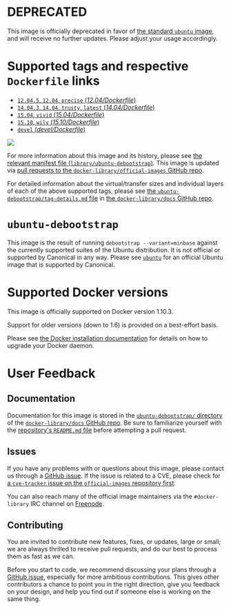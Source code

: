 # **DEPRECATED**

This image is officially deprecated in favor of [the standard `ubuntu` image](https://hub.docker.com/_/ubuntu/), and will receive no further updates. Please adjust your usage accordingly.

# Supported tags and respective `Dockerfile` links

-	[`12.04.5`, `12.04`, `precise` (*12.04/Dockerfile*)](https://github.com/tianon/docker-brew-ubuntu-debootstrap/blob/61e5df54c69a8d3943546e26b15d3fff80254e45/12.04/Dockerfile)
-	[`14.04.3`, `14.04`, `trusty`, `latest` (*14.04/Dockerfile*)](https://github.com/tianon/docker-brew-ubuntu-debootstrap/blob/61e5df54c69a8d3943546e26b15d3fff80254e45/14.04/Dockerfile)
-	[`15.04`, `vivid` (*15.04/Dockerfile*)](https://github.com/tianon/docker-brew-ubuntu-debootstrap/blob/61e5df54c69a8d3943546e26b15d3fff80254e45/15.04/Dockerfile)
-	[`15.10`, `wily` (*15.10/Dockerfile*)](https://github.com/tianon/docker-brew-ubuntu-debootstrap/blob/61e5df54c69a8d3943546e26b15d3fff80254e45/15.10/Dockerfile)
-	[`devel` (*devel/Dockerfile*)](https://github.com/tianon/docker-brew-ubuntu-debootstrap/blob/61e5df54c69a8d3943546e26b15d3fff80254e45/devel/Dockerfile)

[![](https://badge.imagelayers.io/ubuntu-debootstrap:latest.svg)](https://imagelayers.io/?images=ubuntu-debootstrap:12.04.5,ubuntu-debootstrap:14.04.3,ubuntu-debootstrap:15.04,ubuntu-debootstrap:15.10,ubuntu-debootstrap:devel)

For more information about this image and its history, please see [the relevant manifest file (`library/ubuntu-debootstrap`)](https://github.com/docker-library/official-images/blob/master/library/ubuntu-debootstrap). This image is updated via [pull requests to the `docker-library/official-images` GitHub repo](https://github.com/docker-library/official-images/pulls?q=label%3Alibrary%2Fubuntu-debootstrap).

For detailed information about the virtual/transfer sizes and individual layers of each of the above supported tags, please see [the `ubuntu-debootstrap/tag-details.md` file](https://github.com/docker-library/docs/blob/master/ubuntu-debootstrap/tag-details.md) in [the `docker-library/docs` GitHub repo](https://github.com/docker-library/docs).

# `ubuntu-debootstrap`

This image is the result of running `debootstrap --variant=minbase` against the currently supported suites of the Ubuntu distribution. It is not official or supported by Canonical in any way. Please see [`ubuntu`](https://registry.hub.docker.com/_/ubuntu/) for an official Ubuntu image that is supported by Canonical.

# Supported Docker versions

This image is officially supported on Docker version 1.10.3.

Support for older versions (down to 1.6) is provided on a best-effort basis.

Please see [the Docker installation documentation](https://docs.docker.com/installation/) for details on how to upgrade your Docker daemon.

# User Feedback

## Documentation

Documentation for this image is stored in the [`ubuntu-debootstrap/` directory](https://github.com/docker-library/docs/tree/master/ubuntu-debootstrap) of the [`docker-library/docs` GitHub repo](https://github.com/docker-library/docs). Be sure to familiarize yourself with the [repository's `README.md` file](https://github.com/docker-library/docs/blob/master/README.md) before attempting a pull request.

## Issues

If you have any problems with or questions about this image, please contact us through a [GitHub issue](https://github.com/tianon/docker-brew-ubuntu-debootstrap/issues). If the issue is related to a CVE, please check for [a `cve-tracker` issue on the `official-images` repository first](https://github.com/docker-library/official-images/issues?q=label%3Acve-tracker).

You can also reach many of the official image maintainers via the `#docker-library` IRC channel on [Freenode](https://freenode.net).

## Contributing

You are invited to contribute new features, fixes, or updates, large or small; we are always thrilled to receive pull requests, and do our best to process them as fast as we can.

Before you start to code, we recommend discussing your plans through a [GitHub issue](https://github.com/tianon/docker-brew-ubuntu-debootstrap/issues), especially for more ambitious contributions. This gives other contributors a chance to point you in the right direction, give you feedback on your design, and help you find out if someone else is working on the same thing.
